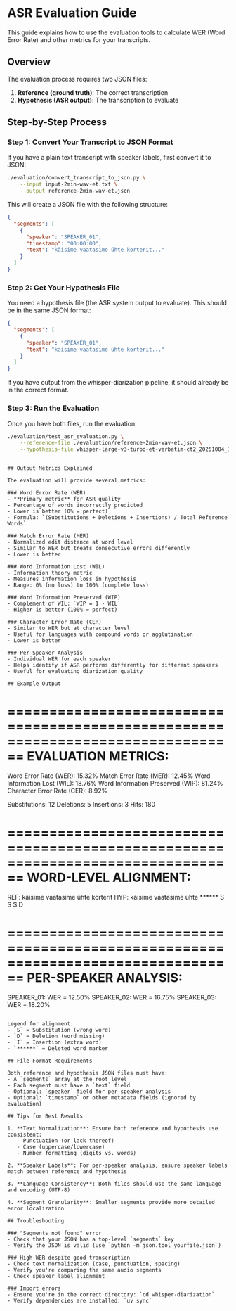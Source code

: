 # ASR Evaluation Guide

This guide explains how to use the evaluation tools to calculate WER (Word Error Rate) and other metrics for your transcripts.

## Overview

The evaluation process requires two JSON files:
1. **Reference (ground truth)**: The correct transcription
2. **Hypothesis (ASR output)**: The transcription to evaluate

## Step-by-Step Process

### Step 1: Convert Your Transcript to JSON Format

If you have a plain text transcript with speaker labels, first convert it to JSON:

```bash
./evaluation/convert_transcript_to_json.py \
    --input input-2min-wav-et.txt \
    --output reference-2min-wav-et.json
```

This will create a JSON file with the following structure:
```json
{
  "segments": [
    {
      "speaker": "SPEAKER_01",
      "timestamp": "00:00:00",
      "text": "käisime vaatasime ühte korterit..."
    }
  ]
}
```

### Step 2: Get Your Hypothesis File

You need a hypothesis file (the ASR system output to evaluate). This should be in the same JSON format:

```json
{
  "segments": [
    {
      "speaker": "SPEAKER_01",
      "text": "käisime vaatasime ühte korterit..."
    }
  ]
}
```

If you have output from the whisper-diarization pipeline, it should already be in the correct format.

### Step 3: Run the Evaluation

Once you have both files, run the evaluation:

```bash
./evaluation/test_asr_evaluation.py \
    --reference-file ./evaluation/reference-2min-wav-et.json \
    --hypothesis-file whisper-large-v3-turbo-et-verbatim-ct2_20251004_101222.json
```
```

## Output Metrics Explained

The evaluation will provide several metrics:

### Word Error Rate (WER)
- **Primary metric** for ASR quality
- Percentage of words incorrectly predicted
- Lower is better (0% = perfect)
- Formula: `(Substitutions + Deletions + Insertions) / Total Reference Words`

### Match Error Rate (MER)
- Normalized edit distance at word level
- Similar to WER but treats consecutive errors differently
- Lower is better

### Word Information Lost (WIL)
- Information theory metric
- Measures information loss in hypothesis
- Range: 0% (no loss) to 100% (complete loss)

### Word Information Preserved (WIP)
- Complement of WIL: `WIP = 1 - WIL`
- Higher is better (100% = perfect)

### Character Error Rate (CER)
- Similar to WER but at character level
- Useful for languages with compound words or agglutination
- Lower is better

### Per-Speaker Analysis
- Individual WER for each speaker
- Helps identify if ASR performs differently for different speakers
- Useful for evaluating diarization quality

## Example Output

```
================================================================================
EVALUATION METRICS:
================================================================================
Word Error Rate (WER):           15.32%
Match Error Rate (MER):          12.45%
Word Information Lost (WIL):     18.76%
Word Information Preserved (WIP): 81.24%
Character Error Rate (CER):      8.92%

Substitutions: 12
Deletions:     5
Insertions:    3
Hits:          180

================================================================================
WORD-LEVEL ALIGNMENT:
================================================================================
REF: käisime vaatasime ühte korterit
HYP: käisime vaatasime ühte ******
        S           S           S    D

================================================================================
PER-SPEAKER ANALYSIS:
================================================================================
SPEAKER_01: WER = 12.50%
SPEAKER_02: WER = 16.75%
SPEAKER_03: WER = 18.20%
```

Legend for alignment:
- `S` = Substitution (wrong word)
- `D` = Deletion (word missing)
- `I` = Insertion (extra word)
- `******` = Deleted word marker

## File Format Requirements

Both reference and hypothesis JSON files must have:
- A `segments` array at the root level
- Each segment must have a `text` field
- Optional: `speaker` field for per-speaker analysis
- Optional: `timestamp` or other metadata fields (ignored by evaluation)

## Tips for Best Results

1. **Text Normalization**: Ensure both reference and hypothesis use consistent:
   - Punctuation (or lack thereof)
   - Case (uppercase/lowercase)
   - Number formatting (digits vs. words)

2. **Speaker Labels**: For per-speaker analysis, ensure speaker labels match between reference and hypothesis

3. **Language Consistency**: Both files should use the same language and encoding (UTF-8)

4. **Segment Granularity**: Smaller segments provide more detailed error localization

## Troubleshooting

### "Segments not found" error
- Check that your JSON has a top-level `segments` key
- Verify the JSON is valid (use `python -m json.tool yourfile.json`)

### High WER despite good transcription
- Check text normalization (case, punctuation, spacing)
- Verify you're comparing the same audio segments
- Check speaker label alignment

### Import errors
- Ensure you're in the correct directory: `cd whisper-diarization`
- Verify dependencies are installed: `uv sync`
